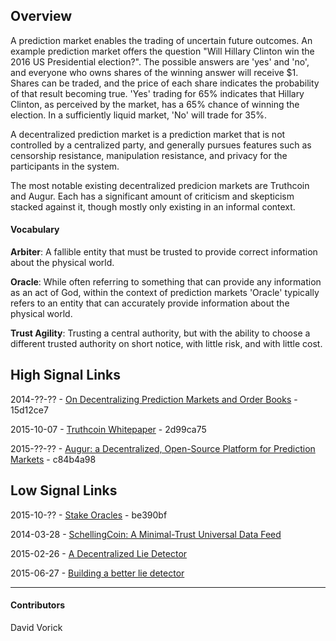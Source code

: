 ## Overview

A prediction market enables the trading of uncertain future outcomes. An
example prediction market offers the question "Will Hillary Clinton win the
2016 US Presidential election?". The possible answers are 'yes' and 'no', and
everyone who owns shares of the winning answer will receive $1. Shares can be
traded, and the price of each share indicates the probability of that result
becoming true. 'Yes' trading for 65% indicates that Hillary Clinton, as
perceived by the market, has a 65% chance of winning the election. In a
sufficiently liquid market, 'No' will trade for 35%.

A decentralized prediction market is a prediction market that is not controlled
by a centralized party, and generally pursues features such as censorship
resistance, manipulation resistance, and privacy for the participants in the
system.

The most notable existing decentralized predicion markets are Truthcoin and
Augur. Each has a significant amount of criticism and skepticism stacked
against it, though mostly only existing in an informal context.

#### Vocabulary

**Arbiter**: A fallible entity that must be trusted to provide correct
information about the physical world.

**Oracle**: While often referring to something that can provide any information
as an act of God, within the context of prediction markets 'Oracle' typically
refers to an entity that can accurately provide information about the physical
world.

**Trust Agility**: Trusting a central authority, but with the ability to choose
a different trusted authority on short notice, with little risk, and with
little cost.

## High Signal Links

2014-??-?? - [On Decentralizing Prediction Markets and Order Books](https://www.cs.princeton.edu/~kroll/papers/weis14_prediction.pdf) - 15d12ce7

2015-10-07 - [Truthcoin Whitepaper](http://www.truthcoin.info/papers/truthcoin-whitepaper.pdf) - 2d99ca75

2015-??-?? - [Augur: a Decentralized, Open-Source Platform for Prediction Markets](http://augur.link/augur.pdf) - c84b4a98

## Low Signal Links

2015-10-?? - [Stake Oracles](http://pastebin.com/wtwW4njR) - be390bf

2014-03-28 - [SchellingCoin: A Minimal-Trust Universal Data Feed](https://blog.ethereum.org/2014/03/28/schellingcoin-a-minimal-trust-universal-data-feed/)

2015-02-26 - [A Decentralized Lie Detector](http://www.augur.net/blog/a-decentralized-lie-detector)

2015-06-27 - [Building a better lie detector](http://www.augur.net/blog/building-a-better-lie-detector)

---

#### Contributors

David Vorick
